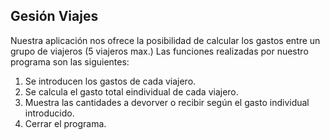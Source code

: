 ## Gesión Viajes

Nuestra aplicación nos ofrece la posibilidad de calcular los gastos entre un grupo de viajeros (5 viajeros max.)
Las funciones realizadas por nuestro programa son las siguientes:
1. Se introducen los gastos de cada viajero.
2. Se calcula el gasto total eindividual de cada viajero.
3. Muestra las cantidades a devorver o recibir según el gasto individual introducido.
4. Cerrar el programa.

